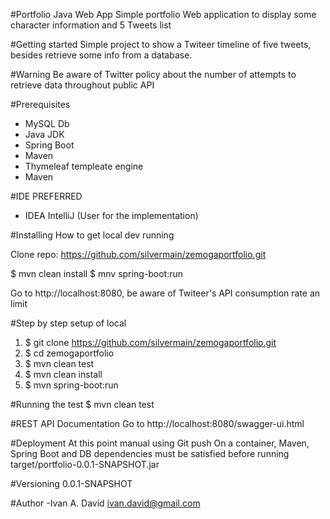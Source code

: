 #Portfolio Java Web App
Simple portfolio Web application to display some character information and 5 Tweets list

#Getting started
Simple project to show a Twiteer timeline of five tweets, besides retrieve some info from a database.

#Warning
Be aware of Twitter policy about the number of attempts to retrieve data throughout public API

#Prerequisites
- MySQL Db
- Java JDK 
- Spring Boot
- Maven
- Thymeleaf templeate engine
- Maven

#IDE PREFERRED
- IDEA IntelliJ (User for the implementation)

#Installing
How to get local dev running

Clone repo: https://github.com/silvermain/zemogaportfolio.git

$ mvn clean install
$ mnv spring-boot:run

Go to http://localhost:8080, be aware of Twiteer's API consumption rate an limit

#Step by step setup of local
1. $ git clone https://github.com/silvermain/zemogaportfolio.git
2. $ cd zemogaportfolio
3. $ mvn clean test
4. $ mvn clean install
5. $ mvn spring-boot:run

#Running the test
$ mvn clean test

#REST API Documentation
Go to http://localhost:8080/swagger-ui.html

#Deployment
At this point manual using Git push
On a container, Maven, Spring Boot and DB dependencies must be satisfied before running target/portfolio-0.0.1-SNAPSHOT.jar

#Versioning
0.0.1-SNAPSHOT

#Author
-Ivan A. David <ivan.david@gmail.com>
